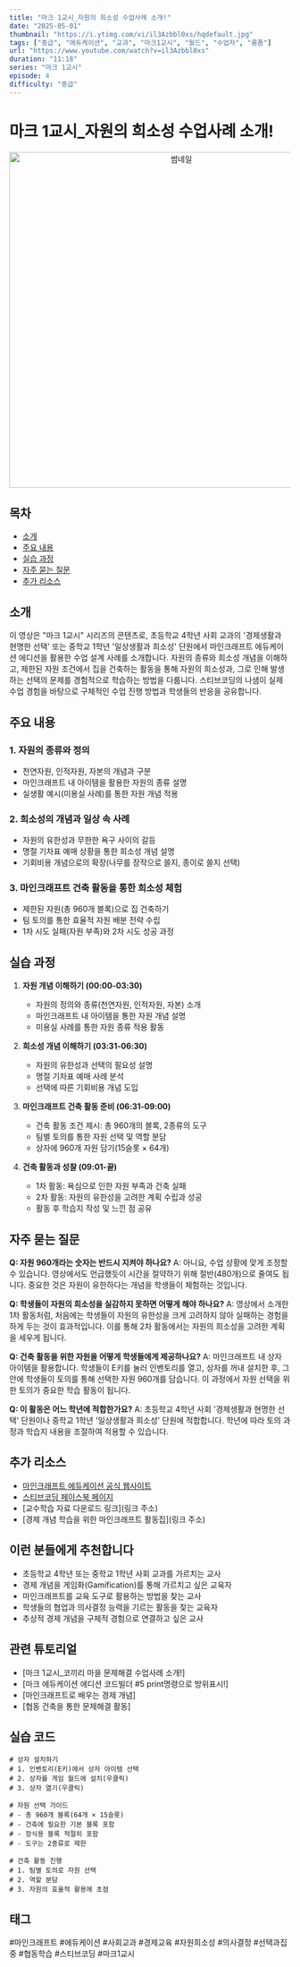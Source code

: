 ```yaml
---
title: "마크 1교시_자원의 희소성 수업사례 소개!"
date: "2025-05-01"
thumbnail: "https://i.ytimg.com/vi/il3Azbbl0xs/hqdefault.jpg"
tags: ["중급", "에듀케이션", "교과", "마크1교시", "월드", "수업자", "롱폼"]
url: "https://www.youtube.com/watch?v=il3Azbbl0xs"
duration: "11:18"
series: "마크 1교시"
episode: 4
difficulty: "중급"
---
```


# 마크 1교시_자원의 희소성 수업사례 소개!

<div align="center">
<img src="https://i.ytimg.com/vi/il3Azbbl0xs/hqdefault.jpg" alt="썸네일" width="600"/>
</div>

## 목차
- [소개](#소개)
- [주요 내용](#주요-내용)
- [실습 과정](#실습-과정)
- [자주 묻는 질문](#자주-묻는-질문)
- [추가 리소스](#추가-리소스)

## 소개
이 영상은 "마크 1교시" 시리즈의 콘텐츠로, 초등학교 4학년 사회 교과의 '경제생활과 현명한 선택' 또는 중학교 1학년 '일상생활과 희소성' 단원에서 마인크래프트 에듀케이션 에디션을 활용한 수업 설계 사례를 소개합니다. 자원의 종류와 희소성 개념을 이해하고, 제한된 자원 조건에서 집을 건축하는 활동을 통해 자원의 희소성과, 그로 인해 발생하는 선택의 문제를 경험적으로 학습하는 방법을 다룹니다. 스티브코딩의 나샘이 실제 수업 경험을 바탕으로 구체적인 수업 진행 방법과 학생들의 반응을 공유합니다.

## 주요 내용

### 1. 자원의 종류와 정의
- 천연자원, 인적자원, 자본의 개념과 구분
- 마인크래프트 내 아이템을 활용한 자원의 종류 설명
- 실생활 예시(미용실 사례)를 통한 자원 개념 적용

### 2. 희소성의 개념과 일상 속 사례
- 자원의 유한성과 무한한 욕구 사이의 갈등
- 명절 기차표 예매 상황을 통한 희소성 개념 설명
- 기회비용 개념으로의 확장(나무를 장작으로 쓸지, 종이로 쓸지 선택)

### 3. 마인크래프트 건축 활동을 통한 희소성 체험
- 제한된 자원(총 960개 블록)으로 집 건축하기
- 팀 토의를 통한 효율적 자원 배분 전략 수립
- 1차 시도 실패(자원 부족)와 2차 시도 성공 과정

## 실습 과정

1. **자원 개념 이해하기 (00:00-03:30)**
   - 자원의 정의와 종류(천연자원, 인적자원, 자본) 소개
   - 마인크래프트 내 아이템을 통한 자원 개념 설명
   - 미용실 사례를 통한 자원 종류 적용 활동

2. **희소성 개념 이해하기 (03:31-06:30)**
   - 자원의 유한성과 선택의 필요성 설명
   - 명절 기차표 예매 사례 분석
   - 선택에 따른 기회비용 개념 도입

3. **마인크래프트 건축 활동 준비 (06:31-09:00)**
   - 건축 활동 조건 제시: 총 960개의 블록, 2종류의 도구
   - 팀별 토의를 통한 자원 선택 및 역할 분담
   - 상자에 960개 자원 담기(15슬롯 × 64개)

4. **건축 활동과 성찰 (09:01-끝)**
   - 1차 활동: 욕심으로 인한 자원 부족과 건축 실패
   - 2차 활동: 자원의 유한성을 고려한 계획 수립과 성공
   - 활동 후 학습지 작성 및 느낀 점 공유

## 자주 묻는 질문

**Q: 자원 960개라는 숫자는 반드시 지켜야 하나요?**
A: 아니요, 수업 상황에 맞게 조정할 수 있습니다. 영상에서도 언급했듯이 시간을 절약하기 위해 절반(480개)으로 줄여도 됩니다. 중요한 것은 자원이 유한하다는 개념을 학생들이 체험하는 것입니다.

**Q: 학생들이 자원의 희소성을 실감하지 못하면 어떻게 해야 하나요?**
A: 영상에서 소개한 1차 활동처럼, 처음에는 학생들이 자원의 유한성을 크게 고려하지 않아 실패하는 경험을 하게 두는 것이 효과적입니다. 이를 통해 2차 활동에서는 자원의 희소성을 고려한 계획을 세우게 됩니다.

**Q: 건축 활동을 위한 자원을 어떻게 학생들에게 제공하나요?**
A: 마인크래프트 내 상자 아이템을 활용합니다. 학생들이 E키를 눌러 인벤토리를 열고, 상자를 꺼내 설치한 후, 그 안에 학생들이 토의를 통해 선택한 자원 960개를 담습니다. 이 과정에서 자원 선택을 위한 토의가 중요한 학습 활동이 됩니다.

**Q: 이 활동은 어느 학년에 적합한가요?**
A: 초등학교 4학년 사회 '경제생활과 현명한 선택' 단원이나 중학교 1학년 '일상생활과 희소성' 단원에 적합합니다. 학년에 따라 토의 과정과 학습지 내용을 조절하여 적용할 수 있습니다.

## 추가 리소스

- [마인크래프트 에듀케이션 공식 웹사이트](https://education.minecraft.net/)
- [스티브코딩 페이스북 페이지](https://www.facebook.com/stvcoding/)
- [교수학습 자료 다운로드 링크](링크 주소)
- [경제 개념 학습을 위한 마인크래프트 활동집](링크 주소)

## 이런 분들에게 추천합니다

- 초등학교 4학년 또는 중학교 1학년 사회 교과를 가르치는 교사
- 경제 개념을 게임화(Gamification)를 통해 가르치고 싶은 교육자
- 마인크래프트를 교육 도구로 활용하는 방법을 찾는 교사
- 학생들의 협업과 의사결정 능력을 기르는 활동을 찾는 교육자
- 추상적 경제 개념을 구체적 경험으로 연결하고 싶은 교사

## 관련 튜토리얼

- [마크 1교시_코끼리 마을 문제해결 수업사례 소개!]
- [마크 에듀케이션 에디션 코드빌더 #5 print명령으로 방위표시!]
- [마인크래프트로 배우는 경제 개념]
- [협동 건축을 통한 문제해결 활동]

## 실습 코드

```
# 상자 설치하기
# 1. 인벤토리(E키)에서 상자 아이템 선택
# 2. 상자를 게임 월드에 설치(우클릭)
# 3. 상자 열기(우클릭)

# 자원 선택 가이드
# - 총 960개 블록(64개 × 15슬롯)
# - 건축에 필요한 기본 블록 포함
# - 장식용 블록 적절히 포함
# - 도구는 2종류로 제한

# 건축 활동 진행
# 1. 팀별 토의로 자원 선택
# 2. 역할 분담
# 3. 자원의 효율적 활용에 초점
```

## 태그
#마인크래프트 #에듀케이션 #사회교과 #경제교육 #자원희소성 #의사결정 #선택과집중 #협동학습 #스티브코딩 #마크1교시